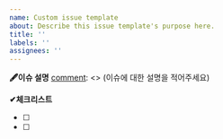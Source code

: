 ```yaml
---
name: Custom issue template
about: Describe this issue template's purpose here.
title: ''
labels: ''
assignees: ''
---
```


**🖋이슈 설명**
[comment]: <> (이슈에 대한 설명을 적어주세요)

**✔체크리스트**

[comment]: <> (해야 할 일들을 상세히 나눠 적어주시면 좋아요)

- [ ]

- [ ] <!--여기에 적어주세요-->
